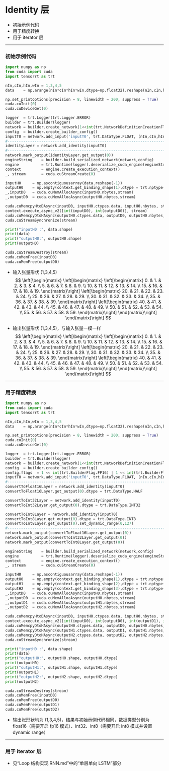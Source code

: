 # Identity 层
+ 初始示例代码
+ 用于精度转换
+ 用于 iterator 层

---
### 初始示例代码
```python
import numpy as np
from cuda import cuda
import tensorrt as trt

nIn,cIn,hIn,wIn = 1,3,4,5                                                                           # 输入张量 NCHW
data    = np.arange(nIn*cIn*hIn*wIn,dtype=np.float32).reshape(nIn,cIn,hIn,wIn)                      # 输入数据

np.set_printoptions(precision = 8, linewidth = 200, suppress = True)
cuda.cuInit(0)
cuda.cuDeviceGet(0)

logger  = trt.Logger(trt.Logger.ERROR)
builder = trt.Builder(logger)
network = builder.create_network(1<<int(trt.NetworkDefinitionCreationFlag.EXPLICIT_BATCH))
config  = builder.create_builder_config()
inputT0 = network.add_input('inputT0', trt.DataType.FLOAT, (nIn,cIn,hIn,wIn))
#---------------------------------------------------------------------------------------------------# 替换部分
identityLayer = network.add_identity(inputT0)
#---------------------------------------------------------------------------------------------------# 替换部分
network.mark_output(identityLayer.get_output(0))
engineString    = builder.build_serialized_network(network,config)
engine          = trt.Runtime(logger).deserialize_cuda_engine(engineString)
context         = engine.create_execution_context()
_, stream       = cuda.cuStreamCreate(0)

inputH0     = np.ascontiguousarray(data.reshape(-1))
outputH0    = np.empty(context.get_binding_shape(1),dtype = trt.nptype(engine.get_binding_dtype(1)))
_,inputD0   = cuda.cuMemAllocAsync(inputH0.nbytes,stream)
_,outputD0  = cuda.cuMemAllocAsync(outputH0.nbytes,stream)

cuda.cuMemcpyHtoDAsync(inputD0, inputH0.ctypes.data, inputH0.nbytes, stream)
context.execute_async_v2([int(inputD0), int(outputD0)], stream)
cuda.cuMemcpyDtoHAsync(outputH0.ctypes.data, outputD0, outputH0.nbytes, stream)
cuda.cuStreamSynchronize(stream)

print("inputH0 :", data.shape)
print(data)
print("outputH0:", outputH0.shape)
print(outputH0)

cuda.cuStreamDestroy(stream)
cuda.cuMemFree(inputD0)
cuda.cuMemFree(outputD0)
```

+ 输入张量形状 (1,3,4,5)
$$
\left[\begin{matrix}
    \left[\begin{matrix}
        \left[\begin{matrix}
             0. &  1. &  2. &  3. &  4. \\
             5. &  6. &  7. &  8. &  9. \\
            10. & 11. & 12. & 13. & 14. \\
            15. & 16. & 17. & 18. & 19.
        \end{matrix}\right]
        \left[\begin{matrix}
            20. & 21. & 22. & 23. & 24. \\
            25. & 26. & 27. & 28. & 29. \\
            30. & 31. & 32. & 33. & 34. \\
            35. & 36. & 37. & 38. & 39.
        \end{matrix}\right]
        \left[\begin{matrix}
            40. & 41. & 42. & 43. & 44. \\
            45. & 46. & 47. & 48. & 49. \\
            50. & 51. & 52. & 53. & 54. \\
            55. & 56. & 57. & 58. & 59.
        \end{matrix}\right]
    \end{matrix}\right]
\end{matrix}\right]
$$

+ 输出张量形状 (1,3,4,5)，与输入张量一模一样
$$
\left[\begin{matrix}
    \left[\begin{matrix}
        \left[\begin{matrix}
             0. &  1. &  2. &  3. &  4. \\
             5. &  6. &  7. &  8. &  9. \\
            10. & 11. & 12. & 13. & 14. \\
            15. & 16. & 17. & 18. & 19.
        \end{matrix}\right]
        \left[\begin{matrix}
            20. & 21. & 22. & 23. & 24. \\
            25. & 26. & 27. & 28. & 29. \\
            30. & 31. & 32. & 33. & 34. \\
            35. & 36. & 37. & 38. & 39.
        \end{matrix}\right]
        \left[\begin{matrix}
            40. & 41. & 42. & 43. & 44. \\
            45. & 46. & 47. & 48. & 49. \\
            50. & 51. & 52. & 53. & 54. \\
            55. & 56. & 57. & 58. & 59.
        \end{matrix}\right]
    \end{matrix}\right]
\end{matrix}\right]
$$

---
### 用于精度转换
```python
import numpy as np
from cuda import cuda
import tensorrt as trt

nIn,cIn,hIn,wIn = 1,3,4,5
data    = np.arange(nIn*cIn*hIn*wIn,dtype=np.float32).reshape(nIn,cIn,hIn,wIn)

np.set_printoptions(precision = 8, linewidth = 200, suppress = True)
cuda.cuInit(0)
cuda.cuDeviceGet(0)

logger  = trt.Logger(trt.Logger.ERROR)
builder = trt.Builder(logger)
network = builder.create_network(1<<int(trt.NetworkDefinitionCreationFlag.EXPLICIT_BATCH))
config  = builder.create_builder_config()
config.flags  = 1 << int(trt.BuilderFlag.FP16) | 1 << int(trt.BuilderFlag.INT8)                     # 需要打开相应的 FP16 模式或者 INT8 模式
inputT0 = network.add_input('inputT0', trt.DataType.FLOAT, (nIn,cIn,hIn,wIn))
#---------------------------------------------------------------------------------------------------# 替换部分
convertToFloat16Layer = network.add_identity(inputT0)
convertToFloat16Layer.get_output(0).dtype = trt.DataType.HALF

convertToInt32Layer = network.add_identity(inputT0)
convertToInt32Layer.get_output(0).dtype = trt.DataType.INT32

convertToInt8Layer = network.add_identity(inputT0)
convertToInt8Layer.get_output(0).dtype = trt.DataType.INT8
convertToInt8Layer.get_output(0).set_dynamic_range(0,127)                                           # 需要设置 dynamic range 或者给定 calibration
#---------------------------------------------------------------------------------------------------# 替换部分
network.mark_output(convertToFloat16Layer.get_output(0))
network.mark_output(convertToInt32Layer.get_output(0))
network.mark_output(convertToInt8Layer.get_output(0))

engineString    = builder.build_serialized_network(network,config)
engine          = trt.Runtime(logger).deserialize_cuda_engine(engineString)
context         = engine.create_execution_context()
_, stream       = cuda.cuStreamCreate(0)

inputH0     = np.ascontiguousarray(data.reshape(-1))
outputH0    = np.empty(context.get_binding_shape(1),dtype = trt.nptype(engine.get_binding_dtype(1)))
outputH1    = np.empty(context.get_binding_shape(2),dtype = trt.nptype(engine.get_binding_dtype(2)))
outputH2    = np.empty(context.get_binding_shape(3),dtype = trt.nptype(engine.get_binding_dtype(3)))
_,inputD0   = cuda.cuMemAllocAsync(inputH0.nbytes,stream)
_,outputD0  = cuda.cuMemAllocAsync(outputH0.nbytes,stream)
_,outputD1  = cuda.cuMemAllocAsync(outputH1.nbytes,stream)
_,outputD2  = cuda.cuMemAllocAsync(outputH2.nbytes,stream)

cuda.cuMemcpyHtoDAsync(inputD0, inputH0.ctypes.data, inputH0.nbytes, stream)
context.execute_async_v2([int(inputD0), int(outputD0), int(outputD1), int(outputD2)], stream)
cuda.cuMemcpyDtoHAsync(outputH0.ctypes.data, outputD0, outputH0.nbytes, stream)
cuda.cuMemcpyDtoHAsync(outputH1.ctypes.data, outputD1, outputH1.nbytes, stream)
cuda.cuMemcpyDtoHAsync(outputH2.ctypes.data, outputD2, outputH2.nbytes, stream)
cuda.cuStreamSynchronize(stream)

print("inputH0 :", data.shape)
print(data)
print("outputH0:", outputH0.shape, outputH0.dtype)
print(outputH0)
print("outputH1:", outputH1.shape, outputH1.dtype)
print(outputH1)
print("outputH2:", outputH2.shape, outputH2.dtype)
print(outputH2)

cuda.cuStreamDestroy(stream)
cuda.cuMemFree(inputD0)
cuda.cuMemFree(outputD0)
cuda.cuMemFree(outputD1)
cuda.cuMemFree(outputD2)
```

+ 输出张形状均为 (1,3,4,5)，结果与初始示例代码相同，数据类型分别为 float16（需要开启 fp16 模式）、int32、int8（需要开启 int8 模式并设置 dynamic range）

---
### 用于 iterator 层
+ 见“Loop 结构实现 RNN.md”中的“单层单向 LSTM”部分

